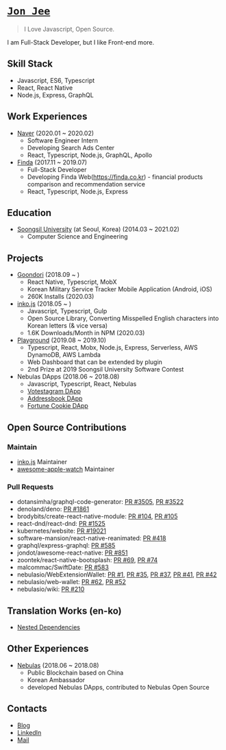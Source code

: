 # [`Jon Jee`](https://jonjee.me/)

> I Love Javascript, Open Source.

I am Full-Stack Developer, but I like Front-end more.

## Skill Stack

- Javascript, ES6, Typescript
- React, React Native
- Node.js, Express, GraphQL

## Work Experiences

- [Naver](https://naver.com) (2020.01 ~ 2020.02)
  - Software Engineer Intern
  - Developing Search Ads Center
  - React, Typescript, Node.js, GraphQL, Apollo
- [Finda](https://finda.co.kr) (2017.11 ~ 2019.07)
  - Full-Stack Developer
  - Developing Finda Web(https://finda.co.kr) - financial products comparison and recommendation service
  - React, Typescript, Node.js, Express
  
## Education

- [Soongsil University](https://ssu.ac.kr/) (at Seoul, Korea) (2014.03 ~ 2021.02)
  - Computer Science and Engineering
  
## Projects

- [Goondori](http://onelink.to/goondori) (2018.09 ~ )
  - React Native, Typescript, MobX
  - Korean Military Service Tracker Mobile Application (Android, iOS)
  - 260K Installs (2020.03)
- [inko.js](https://inko.js.org) (2018.05 ~ )
  - Javascript, Typescript, Gulp
  - Open Source Library, Converting Misspelled English characters into Korean letters (& vice versa)
  - 1.6K Downloads/Month in NPM (2020.03)
- [Playground](https://plgr.netlify.com) (2019.08 ~ 2019.10)
  - Typescript, React, Mobx, Node.js, Express, Serverless, AWS DynamoDB, AWS Lambda
  - Web Dashboard that can be extended by plugin
  - 2nd Prize at 2019 Soongsil University Software Contest
- Nebulas DApps (2018.06 ~ 2018.08)
  - Javascript, Typescript, React, Nebulas
  - [Votestagram DApp](https://nas.holy.kiwi/?locale=zh)
  - [Addressbook DApp](https://nas.holy.kiwi/address/)
  - [Fortune Cookie DApp](https://nas.holy.kiwi/cookie/)

## Open Source Contributions

### Maintain

- [inko.js](https://github.com/738/inko) Maintainer
- [awesome-apple-watch](https://github.com/738/awesome-apple-watch) Maintainer

### Pull Requests


- dotansimha/graphql-code-generator: [PR #3505](https://github.com/dotansimha/graphql-code-generator/pull/3505), [PR #3522](https://github.com/dotansimha/graphql-code-generator/pull/3522)
- denoland/deno: [PR #1861](https://github.com/denoland/deno/pull/1861)
- brodybits/create-react-native-module: [PR #104](https://github.com/frostney/react-native-create-library/pull/104), [PR #105](https://github.com/frostney/react-native-create-library/pull/105)
- react-dnd/react-dnd: [PR #1525](https://github.com/react-dnd/react-dnd/pull/1525)
- kubernetes/website: [PR #19021](https://github.com/kubernetes/website/pull/19021)
- software-mansion/react-native-reanimated: [PR #418](https://github.com/software-mansion/react-native-reanimated/pull/418)
- graphql/express-graphql: [PR #585](https://github.com/graphql/express-graphql/pull/585)
- jondot/awesome-react-native: [PR #851](https://github.com/jondot/awesome-react-native/pull/851)
- zoontek/react-native-bootsplash: [PR #69](https://github.com/zoontek/react-native-bootsplash/pull/69), [PR #74](https://github.com/zoontek/react-native-bootsplash/pull/74)
- malcommac/SwiftDate: [PR #583](https://github.com/malcommac/SwiftDate/pull/583)
- nebulasio/WebExtensionWallet: [PR #1](https://github.com/nebulasio/WebExtensionWallet/pull/1), [PR #35](https://github.com/nebulasio/WebExtensionWallet/pull/35), [PR #37](https://github.com/nebulasio/WebExtensionWallet/pull/37), [PR #41](https://github.com/nebulasio/WebExtensionWallet/pull/41), [PR #42](https://github.com/nebulasio/WebExtensionWallet/pull/42)
- nebulasio/web-wallet: [PR #62](https://github.com/nebulasio/web-wallet/pull/62), [PR #52](https://github.com/nebulasio/web-wallet/pull/52)
- nebulasio/wiki: [PR #210](https://github.com/nebulasio/wiki/pull/210)


## Translation Works (en-ko)

- [Nested Dependencies](https://blog.holy.kiwi/translate/nested-dependencies/)

## Other Experiences

- [Nebulas](https://nebulas.io/) (2018.06 ~  2018.08)
  - Public Blockchain based on China
  - Korean Ambassador
  - developed Nebulas DApps, contributed to Nebulas Open Source

## Contacts

- [Blog](https://blog.holy.kiwi)
- [LinkedIn](https://www.linkedin.com/in/junwooji/)
- [Mail](mailto:iam@holy.kiwi)
